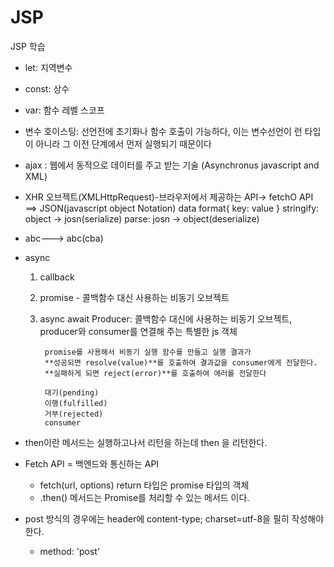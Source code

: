 # JSP
JSP 학습


- let: 지역변수
- const: 상수
- var: 함수 레벨 스코프

- 변수 호이스팅: 선언전에 초기화나 함수 호출이 가능하다, 이는 변수선언이 런 타입이 아니라 그 이전 단계에서 먼저 실행되기 때문이다

- ajax : 웹에서 동적으로 데이터를 주고 받는 기술 (Asynchronus javascript and XML)

- XHR 오브젝트(XMLHttpRequest)-브라우저에서 제공하는 API-> fetchO API
    ==> JSON(javascript object Notation) data format{ key: value }
    stringify: object -> josn(serialize)
    parse: josn -> object(deserialize)

- abc---> abc(cba)

- async
    1. callback
    2. promise - 콜백함수 대신 사용하는 비동기 오브젝트
    3. async await
        Producer:  콜백함수 대신에 사용하는 비동기 오브젝트, producer와 consumer를 연결해 주는 특별한 js 객체

            promise를 사용해서 비동기 실행 함수를 만들고 실행 결과가 
            **성공되면 resolve(value)**를 호출하여 결과값을 consumer에게 전달한다. 
            **실패하게 되면 reject(error)**를 호출하여 에러를 전달한다 

            대기(pending)
            이행(fulfilled)
            거부(rejected)
            consumer

- then이란 메서드는 실행하고나서 리턴을 하는데 then 을 리턴한다.

- Fetch API = 백엔드와 통신하는 API
    - fetch(url, options) return 타입은 promise 타입의 객체
    - .then() 메서드는 Promise를 처리할 수 있는 메서드 이다.

- post 방식의 경우에는 header에 content-type; charset=utf-8을 필히 작성해야 한다.
    - method: 'post'